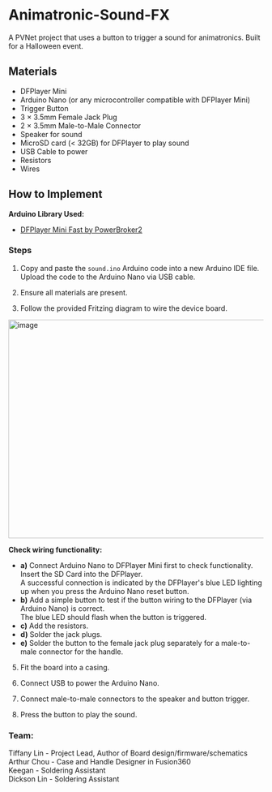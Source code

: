 # Animatronic-Sound-FX
A PVNet project that uses a button to trigger a sound for animatronics. Built for a Halloween event.

## Materials
- DFPlayer Mini
- Arduino Nano (or any microcontroller compatible with DFPlayer Mini)
- Trigger Button
- 3 × 3.5mm Female Jack Plug
- 2 × 3.5mm Male-to-Male Connector
- Speaker for sound
- MicroSD card (< 32GB) for DFPlayer to play sound
- USB Cable to power
- Resistors
- Wires

## How to Implement

**Arduino Library Used:**
- [DFPlayer Mini Fast by PowerBroker2](https://github.com/PowerBroker2/DFPlayerMini_Fast)  


### Steps
1. Copy and paste the `sound.ino` Arduino code into a new Arduino IDE file.  Upload the code to the Arduino Nano via USB cable.

2. Ensure all materials are present.

3. Follow the provided Fritzing diagram to wire the device board.

<img width="556" height="431" alt="image" src="https://github.com/user-attachments/assets/3f5204d5-4895-4973-a43e-bc674e68a90e" />


   **Check wiring functionality:**
   - **a)** Connect Arduino Nano to DFPlayer Mini first to check functionality.  
     Insert the SD Card into the DFPlayer.  
     A successful connection is indicated by the DFPlayer's blue LED lighting up when you press the Arduino Nano reset button.  
   - **b)** Add a simple button to test if the button wiring to the DFPlayer (via Arduino Nano) is correct.  
     The blue LED should flash when the button is triggered.  
   - **c)** Add the resistors.  
   - **d)** Solder the jack plugs.  
   - **e)** Solder the button to the female jack plug separately for a male-to-male connector for the handle.  

5. Fit the board into a casing.

6. Connect USB to power the Arduino Nano.

7. Connect male-to-male connectors to the speaker and button trigger.

8. Press the button to play the sound.

### Team:
Tiffany Lin - Project Lead, Author of Board design/firmware/schematics  
Arthur Chou - Case and Handle Designer in Fusion360  
Keegan - Soldering Assistant  
Dickson Lin - Soldering Assistant  
